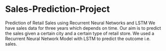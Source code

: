 # Sales-Prediction-Project
Prediction of Retail Sales using Recurrent Neural Networks and LSTM
 We have sales data for three years which depends on time. Our aim is to predict the sales given a certain city and a certain type of retail store. 
 We used a Recurrent Neural Network Model with LSTM to predict the outcome i.e. sales.

